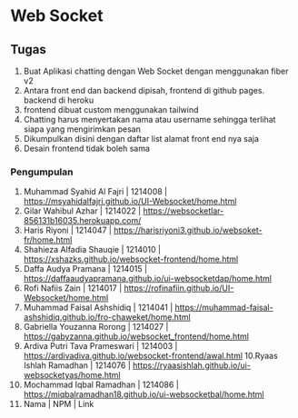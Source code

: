 # Web Socket

## Tugas

1. Buat Aplikasi chatting dengan Web Socket dengan menggunakan fiber v2
2. Antara front end dan backend dipisah, frontend di github pages. backend di heroku
3. frontend dibuat custom menggunakan tailwind
4. Chatting harus menyertakan nama atau username sehingga terlihat siapa yang mengirimkan pesan
5. Dikumpulkan disini dengan daftar list alamat front end nya saja
6. Desain frontend tidak boleh sama

### Pengumpulan

1. Muhammad Syahid Al Fajri | 1214008 | https://msyahidalfajri.github.io/UI-Websocket/home.html
2. Gilar Wahibul Azhar | 1214022 | https://websocketlar-856131b16035.herokuapp.com/
3. Haris Riyoni | 1214047 | https://harisriyoni3.github.io/websoket-fr/home.html
4. Shahieza Alfadia Shauqie | 1214010 | https://xshazks.github.io/websocket-frontend/home.html
5. Daffa Audya Pramana | 1214015 | https://daffaaudyapramana.github.io/ui-websocketdap/home.html
6. Rofi Nafiis Zain | 1214017 | https://rofinafiin.github.io/UI-Websocket/home.html
7. Muhammad Faisal Ashshidiq | 1214041 | https://muhammad-faisal-ashshidiq.github.io/fro-chaweket/home.html
8. Gabriella Youzanna Rorong | 1214027 | https://gabyzanna.github.io/websocket_frontend/home.html
9. Ardiva Putri Tava Prameswari | 1214003 | https://ardivadiva.github.io/websocket-frontend/awal.html
10.Ryaas Ishlah Ramadhan | 1214076 | https://ryaasishlah.github.io/ui-websocketyas/home.html
11. Mochammad Iqbal Ramadhan | 1214086 | https://miqbalramadhan18.github.io/ui-websocketbal/home.html
12. Nama | NPM | Link
